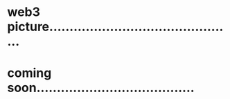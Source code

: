 # web3 picture..............................................
# coming soon.......................................
